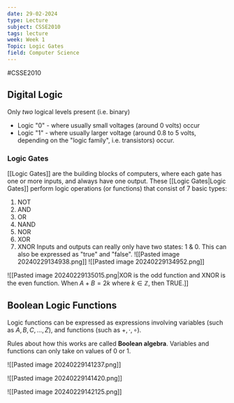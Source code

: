 ```yaml
---
date: 29-02-2024
type: Lecture
subject: CSSE2010
tags: lecture
week: Week 1
Topic: Logic Gates
field: Computer Science
---
```

#CSSE2010

## Digital Logic
Only *two* logical levels present (i.e. binary)
- Logic "0" - where usually small voltages (around 0 volts) occur
- Logic "1" - where usually larger voltage (around 0.8 to 5 volts, depending on the "logic family", i.e. transistors) occur.

### Logic Gates
[[Logic Gates]] are the building blocks of computers, where each gate has one or more inputs, and always have one output.
These [[Logic Gates|Logic Gates]] perform logic operations (or functions) that consist of 7 basic types:
1. NOT
2. AND
3. OR
4. NAND
5. NOR
6. XOR
7. XNOR
Inputs and outputs can really only have two states: 1 & 0. This can also be expressed as "true" and "false".
![[Pasted image 20240229134938.png]]
![[Pasted image 20240229134952.png]]

![[Pasted image 20240229135015.png|XOR is the odd function and XNOR is the even function. When $A+B=2k$ where $k \in \mathbb{Z}$, then TRUE.]]

## Boolean Logic Functions

Logic functions can be expressed as expressions involving variables (such as $A,B,C, \dots, Z$), and functions (such as $+, \cdot, \circ$).

Rules about how this works are called **Boolean algebra**.
Variables and functions can only take on values of 0 or 1.

![[Pasted image 20240229141237.png]]

![[Pasted image 20240229141420.png]]

![[Pasted image 20240229142125.png]]




